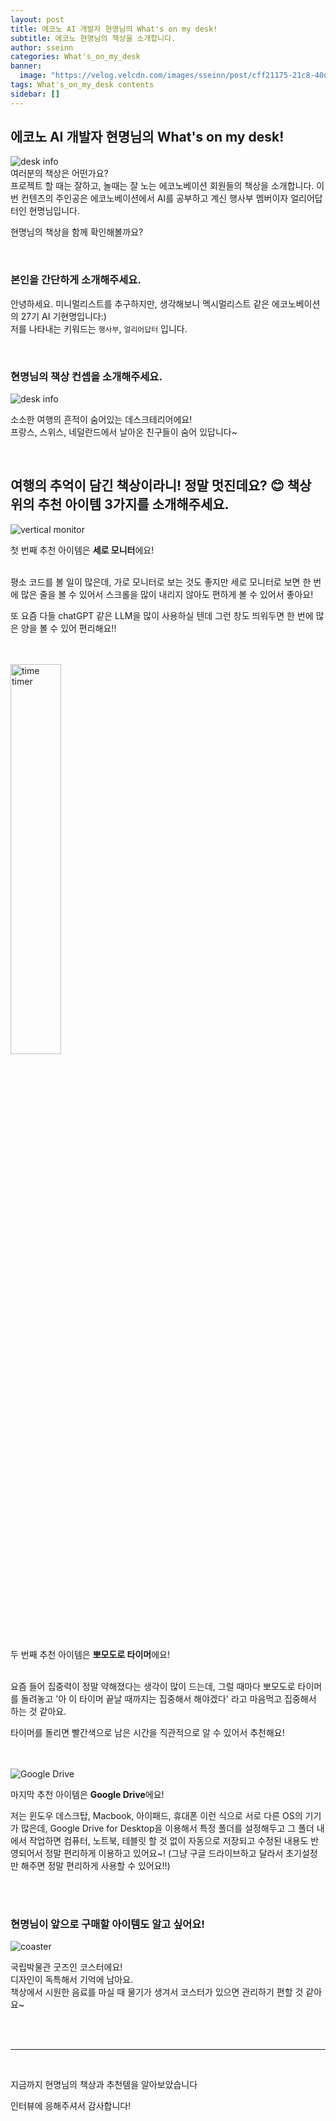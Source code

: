 ```yaml
---
layout: post
title: 에코노 AI 개발자 현명님의 What's on my desk!
subtitle: 에코노 현명님의 책상을 소개합니다.
author: sseinn
categories: What's_on_my_desk
banner:
  image: "https://velog.velcdn.com/images/sseinn/post/cff21175-21c8-40dd-b427-35f67ec8db6f/image.jpg"
tags: What's_on_my_desk contents
sidebar: []
---
```


## 에코노 AI 개발자 현명님의 What's on my desk!

<img src="https://velog.velcdn.com/images/sseinn/post/cff21175-21c8-40dd-b427-35f67ec8db6f/image.jpg" alt="desk info"/>

<br/>
여러분의 책상은 어떤가요?
<br/>
프로젝트 할 때는 잘하고, 놀때는 잘 노는 에코노베이션 회원들의 책상을 소개합니다. 이번 컨텐츠의 주인공은 에코노베이션에서 AI를 공부하고 계신 행사부 멤버이자 얼리어답터인 현명님입니다.

현명님의 책상을 함께 확인해볼까요? 

<br/>

### 본인을 간단하게 소개해주세요.

안녕하세요. 미니멀리스트를 추구하지만, 생각해보니 멕시멀리스트 같은 에코노베이션의 27기 AI 기현명입니다:)
<br/>
저를 나타내는 키워드는 `행사부`, `얼리어답터` 입니다.

<br/>

### 현명님의 책상 컨셉을 소개해주세요.

<img src="https://velog.velcdn.com/images/sseinn/post/bfb316fb-5ced-4071-93f2-898662917a9c/image.jpg" alt="desk info"/>

소소한 여행의 흔적이 숨어있는 데스크테리어에요!
<br/>
프랑스, 스위스, 네덜란드에서 날아온 친구들이 숨어 있답니다~

<br/>

## 여행의 추억이 담긴 책상이라니! 정말 멋진데요? 😊 책상 위의 추천 아이템 3가지를 소개해주세요.


<img src="https://velog.velcdn.com/images/sseinn/post/5d061cb0-d3bc-4a38-985a-62c251452255/image.png" alt="vertical monitor"/>

첫 번째 추천 아이템은 **세로 모니터**에요!

<br/>
평소 코드를 볼 일이 많은데, 가로 모니터로 보는 것도 좋지만 세로 모니터로 보면 한 번에 많은 줄을 볼 수 있어서 스크롤을 많이 내리지 않아도 편하게 볼 수 있어서 좋아요! 

또 요즘 다들 chatGPT 같은 LLM을 많이 사용하실 텐데 그런 창도 띄워두면 한 번에 많은 양을 볼 수 있어 편리해요!!

<br/>
<br/>

<img src="https://velog.velcdn.com/images/sseinn/post/3a8c5d26-ac40-4d91-8c45-2e256482b0f5/image.png" alt="time timer" width = "40%"/>

두 번째 추천 아이템은 **뽀모도로 타이머**에요!

<br/>
요즘 들어 집중력이 정말 약해졌다는 생각이 많이 드는데, 그럴 때마다 뽀모도로 타이머를 돌려놓고 '아 이 타이머 끝날 때까지는 집중해서 해야겠다' 라고 마음먹고 집중해서 하는 것 같아요. 

타이머를 돌리면 빨간색으로 남은 시간을 직관적으로 알 수 있어서 추천해요!

<br/>
<br/>

<img src="https://velog.velcdn.com/images/sseinn/post/a96c43b0-d391-48bc-8191-a4cfd539f127/image.png" alt="Google Drive"/>

마지막 추천 아이템은 **Google Drive**에요!
<br/>

저는 윈도우 데스크탑, Macbook, 아이패드, 휴대폰 이런 식으로 서로 다른 OS의 기기가 많은데, Google Drive for Desktop을 이용해서 특정 폴더를 설정해두고 그 폴더 내에서 작업하면 컴퓨터, 노트북, 테블릿 할 것 없이 자동으로 저장되고 수정된 내용도 반영되어서 정말 편리하게 이용하고 있어요~! 
(그냥 구글 드라이브하고 달라서 초기설정만 해주면 정말 편리하게 사용할 수 있어요!!)

<br/>
<br/>

### 현명님이 앞으로 구매할 아이템도 알고 싶어요!

<img src="https://velog.velcdn.com/images/sseinn/post/fcbb219e-7753-4eba-8662-6112abf7c1e5/image.png" alt="coaster" />

국립박물관 굿즈인 코스터에요!
<br/>
디자인이 독특해서 기억에 남아요.
<br/>
책상에서 시원한 음료를 마실 때 물기가 생겨서 코스터가 있으면 관리하기 편할 것 같아요~

<br/>
<br/>

---

<br/>

지금까지 현명님의 책상과 추천템을 알아보았습니다

인터뷰에 응해주셔서 감사합니다!
